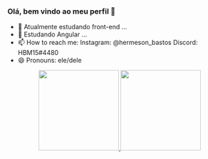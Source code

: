 ### Olá, bem vindo ao meu perfil 👋

- 🔭 Atualmente estudando front-end ...
- 🌱 Estudando Angular ...
- 📫 How to reach me:
        Instagram: @hermeson_bastos
        Discord: HBM15#4480
- 😄 Pronouns: ele/dele

<div align="center">
  <a href="https://youtu.be/HluANRwPyNo">
  <img height="180em" src="https://github-readme-stats.vercel.app/api?username=hermesonbastos&show_icons=true&theme=merko&include_all_commits=true&count_private=true"/>
  <img height="180em" src="https://github-readme-stats.vercel.app/api/top-langs/?username=hermesonbastos&layout=compact&langs_count=7&theme=merko"/>
</div>
